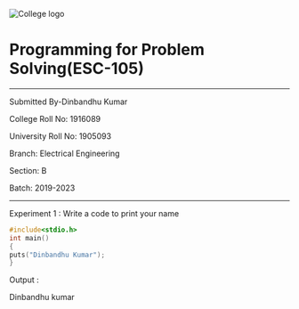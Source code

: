 ![College logo](https://www.gndec.ac.in/sites/default/logo.png)

# Programming for Problem Solving(ESC-105)
--------------------
Submitted By-Dinbandhu Kumar

College Roll No: 1916089

University Roll No: 1905093

Branch: Electrical Engineering

Section: B

Batch: 2019-2023

--------
Experiment 1 : Write a code to print your name
```C
#include<stdio.h>
int main()
{
puts("Dinbandhu Kumar");
}
```
Output : 

Dinbandhu kumar
